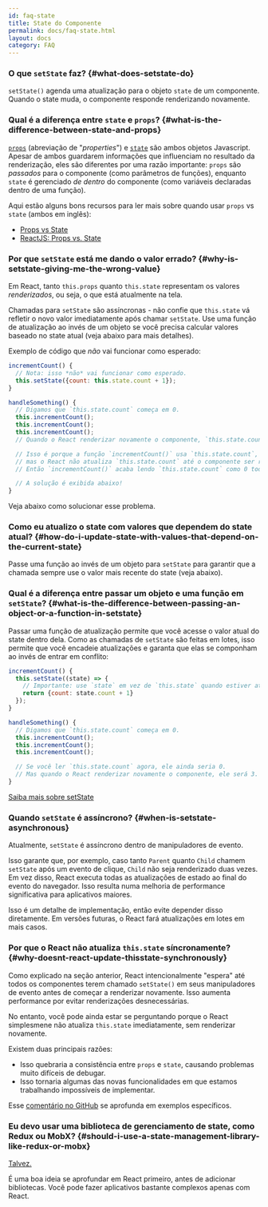```yaml
---
id: faq-state
title: State do Componente
permalink: docs/faq-state.html
layout: docs
category: FAQ
---
```


### O que `setState` faz? {#what-does-setstate-do}

`setState()` agenda uma atualização para o objeto `state` de um componente. Quando o state muda, o componente responde renderizando novamente.

### Qual é a diferença entre `state` e `props`? {#what-is-the-difference-between-state-and-props}

[`props`](/docs/components-and-props.html) (abreviação de "<i lang="en">properties</i>") e [`state`](/docs/state-and-lifecycle.html) são ambos objetos Javascript. Apesar de ambos guardarem informações que influenciam no resultado da renderização, eles são diferentes por uma razão importante: `props` são *passados* para o componente (como parâmetros de funções), enquanto `state` é gerenciado *de dentro* do componente (como variáveis declaradas dentro de uma função).

Aqui estão alguns bons recursos para ler mais sobre quando usar `props` vs `state` (ambos em inglês):

* [Props vs State](https://github.com/uberVU/react-guide/blob/master/props-vs-state.md)
* [ReactJS: Props vs. State](https://lucybain.com/blog/2016/react-state-vs-pros/)

### Por que `setState` está me dando o valor errado? {#why-is-setstate-giving-me-the-wrong-value}

Em React, tanto `this.props` quanto `this.state` representam os valores *renderizados*, ou seja, o que está atualmente na tela.

Chamadas para `setState` são assíncronas - não confie que `this.state` vá refletir o novo valor imediatamente após chamar `setState`. Use uma função de atualização ao invés de um objeto se você precisa calcular valores baseado no state atual (veja abaixo para mais detalhes).

Exemplo de código que *não* vai funcionar como esperado:

```jsx
incrementCount() {
  // Nota: isso *não* vai funcionar como esperado.
  this.setState({count: this.state.count + 1});
}

handleSomething() {
  // Digamos que `this.state.count` começa em 0.
  this.incrementCount();
  this.incrementCount();
  this.incrementCount();
  // Quando o React renderizar novamente o componente, `this.state.count` será 1, mas você esperava 3.

  // Isso é porque a função `incrementCount()` usa `this.state.count`,
  // mas o React não atualiza `this.state.count` até o componente ser renderizado novamente.
  // Então `incrementCount()` acaba lendo `this.state.count` como 0 todas as vezes, e muda seu valor para 1.

  // A solução é exibida abaixo!
}
```

Veja abaixo como solucionar esse problema.

### Como eu atualizo o state com valores que dependem do state atual? {#how-do-i-update-state-with-values-that-depend-on-the-current-state}

Passe uma função ao invés de um objeto para `setState` para garantir que a chamada sempre use o valor mais recente do state (veja abaixo).

### Qual é a diferença entre passar um objeto e uma função em `setState`? {#what-is-the-difference-between-passing-an-object-or-a-function-in-setstate}

Passar uma função de atualização permite que você acesse o valor atual do state dentro dela. Como as chamadas de `setState` são feitas em lotes, isso permite que você encadeie atualizações e garanta que elas se componham ao invés de entrar em conflito:

```jsx
incrementCount() {
  this.setState((state) => {
    // Importante: use `state` em vez de `this.state` quando estiver atualizando.
    return {count: state.count + 1}
  });
}

handleSomething() {
  // Digamos que `this.state.count` começa em 0.
  this.incrementCount();
  this.incrementCount();
  this.incrementCount();

  // Se você ler `this.state.count` agora, ele ainda seria 0.
  // Mas quando o React renderizar novamente o componente, ele será 3.
}
```

[Saiba mais sobre setState](/docs/react-component.html#setstate)

### Quando `setState` é assíncrono? {#when-is-setstate-asynchronous}

Atualmente, `setState` é assíncrono dentro de manipuladores de evento.

Isso garante que, por exemplo, caso tanto `Parent` quanto `Child` chamem `setState` após um evento de clique, `Child` não seja renderizado duas vezes. Em vez disso, React executa todas as atualizações de estado ao final do evento do navegador. Isso resulta numa melhoria de performance significativa para aplicativos maiores.

Isso é um detalhe de implementação, então evite depender disso diretamente. Em versões futuras, o React fará atualizações em lotes em mais casos.

### Por que o React não atualiza `this.state` síncronamente? {#why-doesnt-react-update-thisstate-synchronously}

Como explicado na seção anterior, React intencionalmente "espera" até todos os componentes terem chamado `setState()` em seus manipuladores de evento antes de começar a renderizar novamente. Isso aumenta performance por evitar renderizações desnecessárias.

No entanto, você pode ainda estar se perguntando porque o React simplesmene não atualiza `this.state` imediatamente, sem renderizar novamente.

Existem duas principais razões:

* Isso quebraria a consistência entre `props` e `state`, causando problemas muito difíceis de debugar.
* Isso tornaria algumas das novas funcionalidades em que estamos trabalhando impossíveis de implementar.

Esse [comentário no GitHub](https://github.com/facebook/react/issues/11527#issuecomment-360199710) se aprofunda em exemplos específicos.

### Eu devo usar uma biblioteca de gerenciamento de state, como Redux ou MobX? {#should-i-use-a-state-management-library-like-redux-or-mobx}

[Talvez.](https://redux.js.org/faq/general#when-should-i-use-redux)

É uma boa ideia se aprofundar em React primeiro, antes de adicionar bibliotecas. Você pode fazer aplicativos bastante complexos apenas com React.
